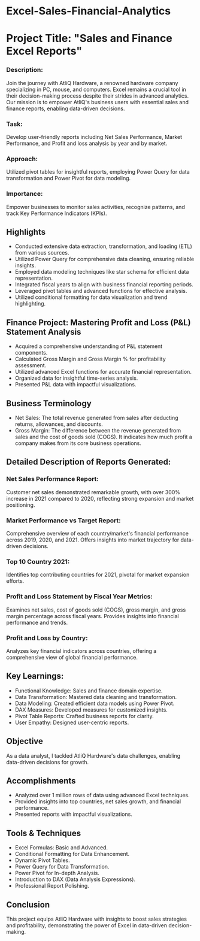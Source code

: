 # Excel-Sales-Financial-Analytics
# Project Title: "Sales and Finance Excel Reports"
### Description:
Join the journey with AtliQ Hardware, a renowned hardware company specializing in PC, mouse, and computers. Excel remains a crucial tool in their decision-making process despite their strides in advanced analytics. Our mission is to empower AtliQ's business users with essential sales and finance reports, enabling data-driven decisions.
### Task:
Develop user-friendly reports including Net Sales Performance, Market Performance, and Profit and loss analysis by year and by market.
### Approach:
Utilized pivot tables for insightful reports, employing Power Query for data transformation and Power Pivot for data modeling.
### Importance:
Empower businesses to monitor sales activities, recognize patterns, and track Key Performance Indicators (KPIs).
## Highlights 
* Conducted extensive data extraction, transformation, and loading (ETL) from various sources.
* Utilized Power Query for comprehensive data cleaning, ensuring reliable insights.
* Employed data modeling techniques like star schema for efficient data representation.
* Integrated fiscal years to align with business financial reporting periods.
* Leveraged pivot tables and advanced functions for effective analysis.
* Utilized conditional formatting for data visualization and trend highlighting.
## Finance Project: Mastering Profit and Loss (P&L) Statement Analysis 
* Acquired a comprehensive understanding of P&L statement components.
* Calculated Gross Margin and Gross Margin % for profitability assessment.
* Utilized advanced Excel functions for accurate financial representation.
* Organized data for insightful time-series analysis.
* Presented P&L data with impactful visualizations.
## Business Terminology
* Net Sales: The total revenue generated from sales after deducting returns, allowances, and discounts.
* Gross Margin: The difference between the revenue generated from sales and the cost of goods sold (COGS). It indicates how much profit a company makes from its core business operations.
## Detailed Description of Reports Generated:
### Net Sales Performance Report:
Customer net sales demonstrated remarkable growth, with over 300% increase in 2021 compared to 2020, reflecting strong expansion and market positioning.
### Market Performance vs Target Report:
Comprehensive overview of each country/market's financial performance across 2019, 2020, and 2021. Offers insights into market trajectory for data-driven decisions.
### Top 10 Country 2021:
Identifies top contributing countries for 2021, pivotal for market expansion efforts.
### Profit and Loss Statement by Fiscal Year Metrics:
Examines net sales, cost of goods sold (COGS), gross margin, and gross margin percentage across fiscal years. Provides insights into financial performance and trends.
### Profit and Loss by Country:
Analyzes key financial indicators across countries, offering a comprehensive view of global financial performance.
## Key Learnings:
* Functional Knowledge: Sales and finance domain expertise.
* Data Transformation: Mastered data cleaning and transformation.
* Data Modeling: Created efficient data models using Power Pivot.
* DAX Measures: Developed measures for customized insights.
* Pivot Table Reports: Crafted business reports for clarity.
* User Empathy: Designed user-centric reports.
## Objective
As a data analyst, I tackled AtliQ Hardware's data challenges, enabling data-driven decisions for growth.
## Accomplishments 
* Analyzed over 1 million rows of data using advanced Excel techniques.
* Provided insights into top countries, net sales growth, and financial performance.
* Presented reports with impactful visualizations.
## Tools & Techniques
* Excel Formulas: Basic and Advanced.
* Conditional Formatting for Data Enhancement.
* Dynamic Pivot Tables.
* Power Query for Data Transformation.
* Power Pivot for In-depth Analysis.
* Introduction to DAX (Data Analysis Expressions).
* Professional Report Polishing.
## Conclusion
This project equips AtliQ Hardware with insights to boost sales strategies and profitability, demonstrating the power of Excel in data-driven decision-making.
